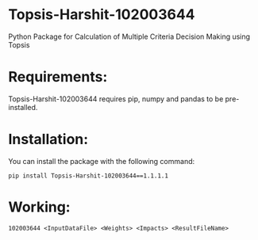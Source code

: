 # Topsis-Harshit-102003644
Python Package for Calculation of Multiple Criteria Decision Making using Topsis
# Requirements:
Topsis-Harshit-102003644 requires pip, numpy and pandas to be pre-installed.
# Installation:
You can install the package with the following command: 
```
pip install Topsis-Harshit-102003644==1.1.1.1
```
# Working:
```
102003644 <InputDataFile> <Weights> <Impacts> <ResultFileName>
```
